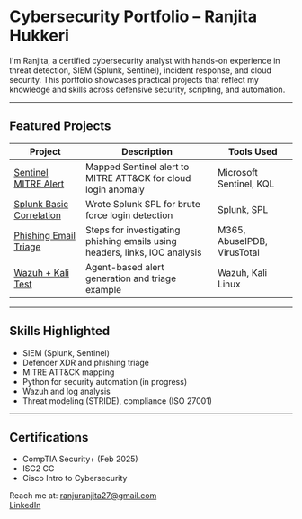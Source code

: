 # Cybersecurity Portfolio – Ranjita Hukkeri

 I'm Ranjita, a certified cybersecurity analyst with hands-on experience in threat detection, SIEM (Splunk, Sentinel), incident response, and cloud security. This portfolio showcases practical projects that reflect my knowledge and skills across defensive security, scripting, and automation.

---

##  Featured Projects

| Project | Description | Tools Used |
|--------|-------------|------------|
| [Sentinel MITRE Alert](./sentinel-mitre-alert.md) | Mapped Sentinel alert to MITRE ATT&CK for cloud login anomaly | Microsoft Sentinel, KQL |
| [Splunk Basic Correlation](./splunk-rule-basic.md) | Wrote Splunk SPL for brute force login detection | Splunk, SPL |
| [Phishing Email Triage](./phishing-triage-guide.md) | Steps for investigating phishing emails using headers, links, IOC analysis | M365, AbuseIPDB, VirusTotal |
| [Wazuh + Kali Test](./wazuh-kali-test.md) | Agent-based alert generation and triage example | Wazuh, Kali Linux |

---

##  Skills Highlighted

- SIEM (Splunk, Sentinel)
- Defender XDR and phishing triage
- MITRE ATT&CK mapping
- Python for security automation (in progress)
- Wazuh and log analysis
- Threat modeling (STRIDE), compliance (ISO 27001)

---

##  Certifications

- CompTIA Security+ (Feb 2025)
- ISC2 CC
- Cisco Intro to Cybersecurity

 Reach me at: ranjuranjita27@gmail.com  
 [LinkedIn](https://www.linkedin.com/in/ranjita-hukkeri-a9b50ba9/)
